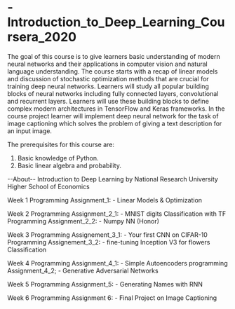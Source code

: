 # -Introduction_to_Deep_Learning_Coursera_2020
The goal of this course is to give learners basic understanding of modern neural networks and their applications in computer vision and natural language understanding. 
The course starts with a recap of linear models and discussion of stochastic optimization methods that are crucial for training deep neural networks. Learners will study all popular building blocks of neural networks including fully connected layers, convolutional and recurrent layers. 
Learners will use these building blocks to define complex modern architectures in TensorFlow and Keras frameworks. In the course project learner will implement deep neural network for the task of image captioning which solves the problem of giving a text description for an input image.

The prerequisites for this course are: 
1) Basic knowledge of Python.
2) Basic linear algebra and probability.

--About--
Introduction to Deep Learning by National Research University Higher School of Economics

Week 1
Programming Assignment_1: - Linear Models & Optimization

Week 2
Programming Assignment_2_1: - MNIST digits Classification with TF
Programming Assignment_2_2: - Numpy NN (Honor)

Week 3
Programming Assignement_3_1: - Your first CNN on CIFAR-10
Programming Assignement_3_2: - fine-tuning Inception V3 for flowers Classification

Week 4
Programming Assignment_4_1: - Simple Autoencoders
programming Assignment_4_2; - Generative Adversarial Networks 

Week 5
Programming Assignment_5: - Generating Names with RNN

Week 6
Programming Assignment 6: - Final Project on Image Captioning
